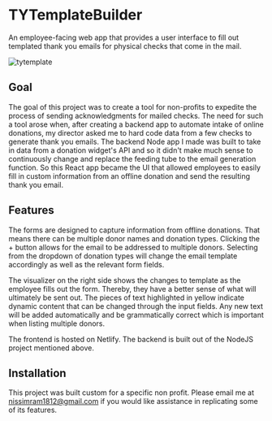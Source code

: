 # TYTemplateBuilder
An employee-facing web app that provides a user interface to fill out templated thank you emails for physical checks that come in the mail.

![tytemplate](https://user-images.githubusercontent.com/62722050/184931502-8c7e2993-33ed-4438-9a09-d478981da339.gif)

## Goal

The goal of this project was to create a tool for non-profits to expedite the process of sending acknowledgments for mailed checks. The need for such a tool arose when, after creating a backend app to automate intake of online donations, my director asked me to hard code data from a few checks to generate thank you emails. The backend Node app I made was built to take in data from a donation widget's API and so it didn't make much sense to continuously change and replace the feeding tube to the email generation function. So this React app became the UI that allowed employees to easily fill in custom information from an offline donation and send the resulting thank you email. 


## Features

The forms are designed to capture information from offline donations. That means there can be multiple donor names and donation types. Clicking the + button allows for the email to be addressed to multiple donors. Selecting from the dropdown of donation types will change the email template accordingly as well as the relevant form fields. 

The visualizer on the right side shows the changes to template as the employee fills out the form. Thereby, they have a better sense of what will ultimately be sent out. The pieces of text highlighted in yellow indicate dynamic content that can be changed through the input fields. Any new text will be added automatically and be grammatically correct which is important when listing multiple donors. 

The frontend is hosted on Netlify. The backend is built out of the NodeJS project mentioned above.

## Installation

This project was built custom for a specific non profit. Please email me at nissimram1812@gmail.com if you would like assistance in replicating some of its features.  
